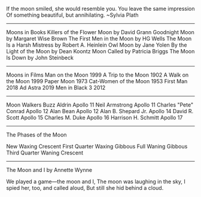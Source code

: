 If the moon smiled, she would resemble you. You leave the same impression Of something beautiful, but annihilating.
~Sylvia Plath

---

Moons in Books
Killers of the Flower Moon by David Grann
Goodnight Moon by Margaret Wise Brown
The First Men in the Moon by HG Wells
The Moon Is a Harsh Mistress by Robert A. Heinlein
Owl Moon by Jane Yolen
By the Light of the Moon by Dean Koontz
Moon Called by Patricia Briggs
The Moon Is Down by John Steinbeck

---

Moons in Films
Man on the Moon 1999
A Trip to the Moon 1902
A Walk on the Moon 1999
Paper Moon 1973
Cat-Women of the Moon 1953
First Man 2018
Ad Astra 2019
Men in Black 3 2012

---

Moon Walkers
Buzz Aldrin Apollo 11
Neil Armstrong Apollo 11
Charles "Pete" Conrad Apollo 12
Alan Bean Apollo 12
Alan B. Shepard Jr. Apollo 14
David R. Scott Apollo 15
Charles M. Duke Apollo 16
Harrison H. Schmitt Apollo 17

---

The Phases of the Moon

New
Waxing Crescent
First Quarter
Waxing Gibbous
Full
Waning Gibbous
Third Quarter
Waning Crescent

---

The Moon and I
by Annette Wynne

We played a game—the moon and I,
The moon was laughing in the sky,
I spied her, too, and called aloud,
But still she hid behind a cloud.





